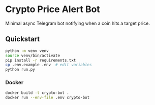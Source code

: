 # Crypto Price Alert Bot

Minimal async Telegram bot notifying when a coin hits a target price.

## Quickstart

```bash
python -m venv venv
source venv/bin/activate
pip install -r requirements.txt
cp .env.example .env  # edit variables
python run.py
```

### Docker

```bash
docker build -t crypto-bot .
docker run --env-file .env crypto-bot
```
